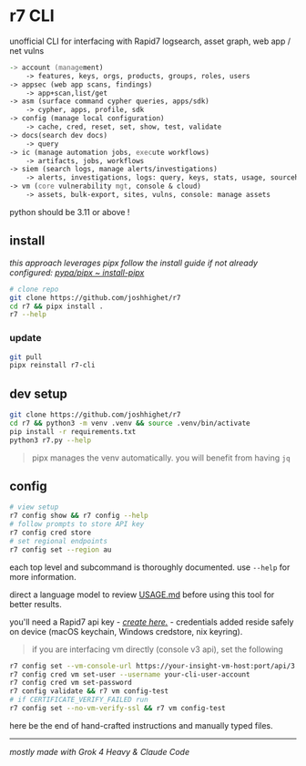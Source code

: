 # r7 CLI

unofficial CLI for interfacing with Rapid7 logsearch, asset graph, web app / net vulns

```zsh
-> account (management)
    -> features, keys, orgs, products, groups, roles, users
-> appsec (web app scans, findings)
    -> app+scan,list/get
-> asm (surface command cypher queries, apps/sdk)
    -> cypher, apps, profile, sdk
-> config (manage local configuration)
    -> cache, cred, reset, set, show, test, validate
-> docs(search dev docs)
    -> query
-> ic (manage automation jobs, execute workflows)
    -> artifacts, jobs, workflows
-> siem (search logs, manage alerts/investigations)
    -> alerts, investigations, logs: query, keys, stats, usage, sourcehealth
-> vm (core vulnerability mgt, console & cloud)
    -> assets, bulk-export, sites, vulns, console: manage assets
```

python should be 3.11 or above !

## install

_this approach leverages pipx follow the install guide if not already configured: [pypa/pipx ~ install-pipx](https://github.com/pypa/pipx?tab=readme-ov-file#install-pipx)_

```bash
# clone repo
git clone https://github.com/joshhighet/r7
cd r7 && pipx install .
r7 --help
```

### update

```bash
git pull
pipx reinstall r7-cli
```

## dev setup

```bash
git clone https://github.com/joshhighet/r7
cd r7 && python3 -m venv .venv && source .venv/bin/activate
pip install -r requirements.txt
python3 r7.py --help
```

> pipx manages the venv automatically. you will benefit from having `jq`

## config

```bash
# view setup
r7 config show && r7 config --help
# follow prompts to store API key
r7 config cred store
# set regional endpoints
r7 config set --region au
```

each top level and subcommand is thoroughly documented. use `--help` for more information.

direct a language model to review [USAGE.md](USAGE.md) before using this tool for better results.

you'll need a Rapid7 api key - _[create here.](https://insight.rapid7.com/platform#/administration/apiKeyManagement/user)_ - credentials added reside safely on device (macOS keychain, Windows credstore, nix keyring).

> if you are interfacing vm directly (console v3 api), set the following

   ```bash
   r7 config set --vm-console-url https://your-insight-vm-host:port/api/3
   r7 config cred vm set-user --username your-cli-user-account
   r7 config cred vm set-password
   r7 config validate && r7 vm config-test
   # if CERTIFICATE_VERIFY_FAILED run
   r7 config set --no-vm-verify-ssl && r7 vm config-test
   ```

here be the end of hand-crafted instructions and manually typed files.

---

_mostly made with Grok 4 Heavy & Claude Code_
